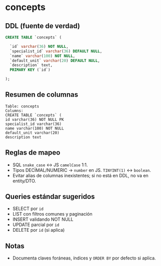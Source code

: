 # concepts

## DDL (fuente de verdad)
```sql
CREATE TABLE `concepts` (

  `id` varchar(36) NOT NULL,
  `specialist_id` varchar(36) DEFAULT NULL,
  `name` varchar(100) NOT NULL,
  `default_unit` varchar(20) DEFAULT NULL,
  `description` text,
  PRIMARY KEY (`id`)

);
```

## Resumen de columnas
```
Table: concepts
Columns:
CREATE TABLE `concepts` (
id varchar(36) NOT NULL PK
specialist_id varchar(36)
name varchar(100) NOT NULL
default_unit varchar(20)
description text
```

## Reglas de mapeo
- SQL `snake_case` ↔ JS `camelCase` 1:1.
- Tipos DECIMAL/NUMERIC → `number` en JS. `TINYINT(1)` ↔ `boolean`.
- Evitar alias de columnas inexistentes; si no está en DDL, no va en entity/DTO.

## Queries estándar sugeridos
- SELECT por `id`
- LIST con filtros comunes y paginación
- INSERT validando NOT NULL
- UPDATE parcial por `id`
- DELETE por `id` (si aplica)

## Notas
- Documenta claves foráneas, índices y `ORDER BY` por defecto si aplica.
